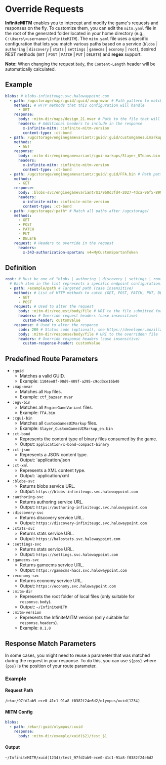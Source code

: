 # Override Requests

**InfiniteMITM** enables you to intercept and modify the game's requests and responses on the fly. To customize them, you can edit the `mitm.yaml` file in the root of the generated folder located in your home directory (e.g., `C:\Users\<username>\InfiniteMITM`). The `mitm.yaml` file uses a specific configuration that lets you match various paths based on a service (`blobs` | `authoring` | `discovery` | `stats` | `settings` | `gamecms` | `economy` | `root`), desired REST methods (`GET` | `POST` | `PATCH` | `PUT` | `DELETE`) and **regex** support.

**Note:** When changing the request `body`, the `Content-Length` header will be automatically calculated.

## Example

```yaml
blobs: # blobs-infiniteugc.svc.halowaypoint.com
  - path: /ugcstorage/map/:guid/:guid/:map-mvar # Path pattern to match, will catch all .mvar files
    methods: # HTTP methods that this configuration will handle
      - GET
    response:
      body: :mitm-dir/maps/design_21.mvar # Path to the file that will be used as the response body
      headers: # Additional headers to include in the response
        x-infinite-mitm: :infinite-mitm-version
        content-type: :ct-bond
  - path: /ugcstorage/enginegamevariant/:guid/:guid/customgamesuimarkup/Slayer_CustomGamesUIMarkup_en.bin # Path pattern for specific "CustomGamesUIMarkup", for any assetID and assetVersionID
    methods:
      - GET
    response:
      body: :mitm-dir/enginegamevariant/cgui-markups/Slayer_8Teams.bin
      headers:
        x-infinite-mitm: :infinite-mitm-version
        content-type: :ct-bond
  - path: /ugcstorage/enginegamevariant/:guid/:guid/FFA.bin # Path pattern for specific "EngineGameVariant", for any assetID and assetVersionID
    methods:
      - GET
    response:
      body: :blobs-svc/enginegamevariant/$1/9b0d3fd4-2027-4dca-96f5-899b449408e2/FFA.bin # Path to the external file that will be used as the response body, with a specific assetVersionID
      headers:
        x-infinite-mitm: :infinite-mitm-version
        content-type: :ct-bond
  - path: /ugcstorage/:path* # Match all paths after /ugcstorage/
    methods:
      - GET
      - POST
      - PATCH
      - PUT
      - DELETE
    request: # Headers to override in the request
      headers:
        x-343-authorization-spartan: v4=MyCustomSpartanToken
```

## Definition

```yaml
root: # Must be one of "blobs | authoring | discovery | settings | root" (root = all)
  # Each item in the list represents a specific endpoint configuration.
  - path: /example/path # Targeted path (case insensitive)
    methods: # List of HTTP methods to catch (GET, POST, PATCH, PUT, DELETE)
      - GET
      - POST
    request: # Used to alter the request
      body: :mitm-dir/request/body/file # URI to the file submitted for PUT, POST, and PATCH requests instead of the initial payload
      headers: # Override request headers (case insensitive)
        custom-header: customValue
    response: # Used to alter the response
      code: 200 # Status code (optional), see https://developer.mozilla.org/en-US/docs/Web/HTTP/Status
      body: :mitm-dir/response/body/file # URI to the overridden file
      headers: # Override response headers (case insensitive)
        custom-response-header: customValue
```

## Predefined Route Parameters

-   `:guid`
    -   Matches a valid GUID.
    -   Example: `1104ee8f-90d9-409f-a295-c9cd3ce16b40`
-   `:map-mvar`
    -   Matches all `Map` files.
    -   Example: `ctf_bazaar.mvar`
-   `:egv-bin`
    -   Matches all `EngineGameVariant` files.
    -   Example: `FFA.bin`
-   `:cgui-bin`
    -   Matches all `CustomGamesUIMarkup` files.
    -   Example: `Slayer_CustomGamesUIMarkup_en.bin`
-   `:ct-bond`
    -   Represents the content type of binary files consumed by the game.
    -   Output: `application/x-bond-compact-binary`
-   `:ct-json`
    -   Represents a JSON content type.
    -   Output: `application/json
-   `:ct-xml`
    -   Represents a XML content type.
    -   Output: `application/xml
-   `:blobs-svc`
    -   Returns blobs service URL.
    -   Output: `https://blobs-infiniteugc.svc.halowaypoint.com`
-   `:authoring-svc`
    -   Returns authoring service URL.
    -   Output: `https://authoring-infiniteugc.svc.halowaypoint.com`
-   `:discovery-svc`
    -   Returns discovery service URL.
    -   Output: `https://discovery-infiniteugc.svc.halowaypoint.com`
-   `:stats-svc`
    -   Returns stats service URL.
    -   Output: `https://halostats.svc.halowaypoint.com`
-   `:settings-svc`
    -   Returns stats service URL.
    -   Output: `https://settings.svc.halowaypoint.com`
-   `:gamecms-svc`
    -   Returns gamecms service URL.
    -   Output: `https://gamecms-hacs.svc.halowaypoint.com`
-   `:economy-svc`
    -   Returns economy service URL.
    -   Output: `https://economy.svc.halowaypoint.com`
-   `:mitm-dir`
    -   Represents the root folder of local files (only suitable for `response.body`).
    -   Output: `~/InfiniteMITM`
-   `:mitm-version`
    -   Represents the InfiniteMITM version (only suitable for `response.headers`).
    -   Example: `0.1.0`

## Response Match Parameters

In some cases, you might need to reuse a parameter that was matched during the request in your response. To do this, you can use `${pos}` where `{pos}` is the position of your route parameter.

### Example

#### Request Path

```
/ekur/97fd2ab9-ece0-41c1-91a8-f0382f24e6d2/olympus/xuid(1234)
```

#### MITM Config

```yaml
blobs:
  - path: /ekur/:guid/olympus/:xuid
    response:
      body: :mitm-dir/example/xuid($2)/test_$1
```

#### Output

```
~/InfiniteMITM/xuid(1234)/test_97fd2ab9-ece0-41c1-91a8-f0382f24e6d2
```
